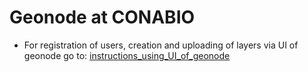 # Geonode at CONABIO


* For registration of users, creation and uploading of layers via UI of geonode go to: [instructions_using_UI_of_geonode](instructions_using_UI_of_geonode/)